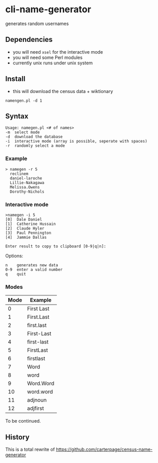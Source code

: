 cli-name-generator
==================

generates random usernames

## Dependencies

* you will need ```xsel``` for the interactive mode
* you will need some Perl modules 
* currently unix runs under unix system

## Install

* this will download the census data + wiktionary

```
namengen.pl -d 1
```

## Syntax

```
Usage: namegen.pl <# of names>
-m 	select mode
-d 	download the database
-i 	interactive mode (array is possible, seperate with spaces)
-r 	randomly select a mode
```

### Example

```
> namegen -r 5
  reclinem
  daniel-laroche
  Lillie-Nakagawa
  Melissa.Owens
  Dorothy-Nichols
```

### Interactive mode

```
>namegen -i 5
[0]  Dale Daniel
[1]  Catherine Hussain
[2]  Claude Hyler
[3]  Paul Pennington
[4]  Jammie Dallas

Enter result to copy to clipboard [0-9|q|n]:
```

Options:
```
n    generates new data
0-9  enter a valid number
q    quit
```

### Modes

| Mode | Example    |
| ---  |  ---       |
| 0    | First Last |
| 1    | First.Last |
| 2    | first.last |
| 3    | First-Last |
| 4    | first-last |
| 5    | FirstLast  |
| 6    | firstlast  |
| 7    | Word       |
| 8    | word       |
| 9    | Word.Word  |
| 10   | word.word  |
| 11   | adjnoun    |
| 12   | adjfirst   |

To be continued.

## History

This is a total rewrite of https://github.com/carterpage/census-name-generator
